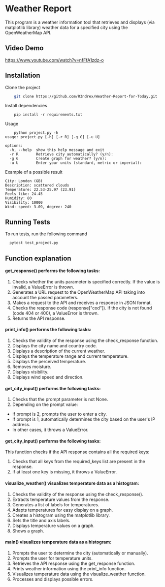 # Weather Report

This program is a weather information tool that retrieves and displays (via matplotlib library) weather data for a specified city using the OpenWeatherMap API. 

## Video Demo

https://www.youtube.com/watch?v=nfFfA1zdz-o



## Installation

Clone the project

```bash
    git clone https://github.com/R3ndrex/Weather-Report-for-Today.git
```  
Install dependencies
```
    pip install -r requirements.txt
```
Usage
```
    python project.py -h
usage: project.py [-h] [-r R] [-g G] [-u U]

options:
  -h, --help  show this help message and exit
  -r R        Retrieve city automatically? (y/n):
  -g G        Create graph for weather? (y/n):
  -u U        Enter your units (standard, metric or imperial):
```

Example of a possible result
```
City: London (GB)
Description: scattered clouds
Temperature: 22.53-25.97 (23.91)
Feels like: 24.45
Humidity: 80
Visibility: 10000
Wind: speed: 3.09, degree: 240
```
## Running Tests

To run tests, run the following command

```bash
  pytest test_project.py
```


## Function explanation

#### get_response() performs the following tasks:

1. Checks whether the units parameter is specified correctly. If the value is invalid, a ValueError is thrown.
2. Generates a URL request to the OpenWeatherMap API taking into account the passed parameters.
3. Makes a request to the API and receives a response in JSON format.
4. Checks the response code (response["cod"]). If the city is not found (code 404 or 400), a ValueError is thrown.
5. Returns the API response.

#### print_info() performs the following tasks:
1. Checks the validity of the response using the check_response function.
2. Displays the city name and country code.
3. Displays a description of the current weather.
4. Displays the temperature range and current temperature.
5. Displays the perceived temperature.
6. Removes moisture.
7. Displays visibility.
8. Displays wind speed and direction.

#### get_city_input() performs the following tasks:
1. Checks that the prompt parameter is not None.
2. Depending on the prompt value:
- If prompt is 2, prompts the user to enter a city.
- If prompt is 1, automatically determines the city based on the user's IP address.
- In other cases, it throws a ValueError.

#### get_city_input() performs the following tasks:
This function checks if the API response contains all the required keys:

1. Checks that all keys from the required_keys list are present in the response.
2. If at least one key is missing, it throws a ValueError.

#### visualize_weather() visualizes temperature data as a histogram:
1. Checks the validity of the response using the check_response().
2. Extracts temperature values ​​from the response.
3. Generates a list of labels for temperatures.
4. Adapts temperatures for easy display on a graph.
5. Creates a histogram using the matplotlib library.
6. Sets the title and axis labels.
7. Displays temperature values ​​on a graph.
8. Shows a graph.

#### main() visualizes temperature data as a histogram:
1. Prompts the user to determine the city (automatically or manually).
2. Prompts the user for temperature units.
3. Retrieves the API response using the get_response function.
4. Prints weather information using the print_info function.
5. Visualizes temperature data using the visualize_weather function.
6. Processes and displays possible errors.